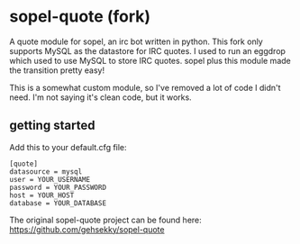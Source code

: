 sopel-quote (fork)
============

A quote module for sopel, an irc bot written in python. This fork only supports MySQL as the datastore for IRC quotes. I used to run an eggdrop which used to use MySQL to store IRC quotes. sopel plus this module made the transition pretty easy! 

This is a somewhat custom module, so I've removed a lot of code I didn't need. I'm not saying it's clean code, but it works. 

## getting started

Add this to your default.cfg file:

    [quote]
    datasource = mysql
    user = YOUR_USERNAME
    password = YOUR_PASSWORD
    host = YOUR_HOST
    database = YOUR_DATABASE

The original sopel-quote project can be found here: https://github.com/gehsekky/sopel-quote
